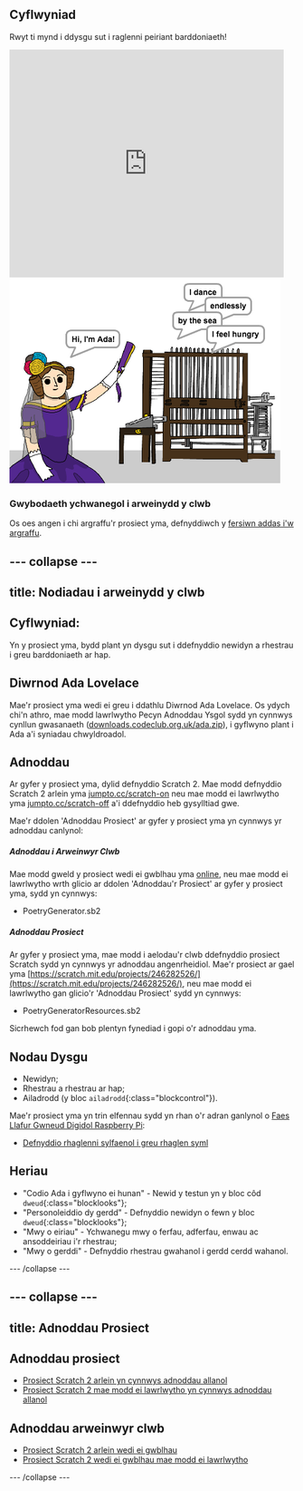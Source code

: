 ## Cyflwyniad

Rwyt ti mynd i ddysgu sut i raglenni peiriant barddoniaeth!

<div class="scratch-preview">
  <iframe allowtransparency="true" width="485" height="402" src="https://scratch.mit.edu/projects/embed/246281938/?autostart=false" frameborder="0"></iframe>
  <img src="images/poetry-final.png">
</div>

### Gwybodaeth ychwanegol i arweinydd y clwb

Os oes angen i chi argraffu'r prosiect yma, defnyddiwch y [fersiwn addas i'w argraffu](https://projects.raspberrypi.org/cy-GB/projects/poetry-generator/print).


--- collapse ---
---
title: Nodiadau i arweinydd y clwb
---


## Cyflwyniad:
Yn y prosiect yma, bydd plant yn dysgu sut i ddefnyddio newidyn a rhestrau i greu barddoniaeth ar hap.

## Diwrnod Ada Lovelace
Mae'r prosiect yma wedi ei greu i ddathlu Diwrnod Ada Lovelace. Os ydych chi'n  athro, mae modd lawrlwytho Pecyn Adnoddau Ysgol sydd yn cynnwys cynllun gwasanaeth ([downloads.codeclub.org.uk/ada.zip](http://downloads.codeclub.org.uk/ada.zip)), i gyflwyno plant i Ada a'i syniadau chwyldroadol. 

## Adnoddau
Ar gyfer y prosiect yma, dylid defnyddio Scratch 2.  Mae modd defnyddio Scratch 2 arlein yma [jumpto.cc/scratch-on](http://jumpto.cc/scratch-on) neu mae modd ei lawrlwytho yma [jumpto.cc/scratch-off](http://jumpto.cc/scratch-off) a'i ddefnyddio heb gysylltiad gwe.

Mae'r ddolen 'Adnoddau Prosiect' ar gyfer y prosiect yma yn cynnwys yr adnoddau canlynol:

##### Adnoddau i Arweinwyr Clwb

Mae modd gweld y prosiect wedi ei gwblhau yma <a href="http://scratch.mit.edu/projects/246281938/#editor">online</a>, neu mae modd ei lawrlwytho wrth glicio ar ddolen 'Adnoddau'r Prosiect' ar gyfer y prosiect yma, sydd yn cynnwys:

+ PoetryGenerator.sb2

##### Adnoddau Prosiect

Ar gyfer y prosiect yma, mae modd i aelodau'r clwb ddefnyddio prosiect Scratch sydd yn cynnwys yr adnoddau angenrheidiol. Mae'r prosiect ar gael yma [https://scratch.mit.edu/projects/246282526/](https://scratch.mit.edu/projects/246282526/), neu mae modd ei lawrlwytho gan glicio'r 'Adnoddau Prosiect' sydd yn cynnwys:

+ PoetryGeneratorResources.sb2

Sicrhewch fod gan bob plentyn fynediad i gopi o'r adnoddau yma.

## Nodau Dysgu
+ Newidyn;
+ Rhestrau a rhestrau ar hap; 
+ Ailadrodd (y bloc `ailadrodd`{:class="blockcontrol"}).

Mae'r prosiect yma yn trin elfennau sydd yn rhan o'r adran ganlynol o [Faes Llafur Gwneud Digidol Raspberry Pi](http://rpf.io/curriculum):

+ [Defnyddio rhaglenni sylfaenol i greu rhaglen syml](https://www.raspberrypi.org/curriculum/programming/creator)

## Heriau
+ "Codio Ada i gyflwyno ei hunan" - Newid y testun yn y bloc côd `dweud`{:class="blocklooks"};
+ "Personoleiddio dy gerdd" - Defnyddio newidyn o fewn y bloc `dweud`{:class="blocklooks"};
+ "Mwy o eiriau" - Ychwanegu mwy o ferfau, adferfau, enwau ac ansoddeiriau i'r rhestrau;
+ "Mwy o gerddi" - Defnyddio rhestrau gwahanol i gerdd cerdd wahanol.


--- /collapse ---


--- collapse ---
---
title: Adnoddau Prosiect
---
## Adnoddau prosiect
* [Prosiect Scratch 2 arlein yn cynnwys adnoddau allanol](https://scratch.mit.edu/projects/246282526/)
* [Prosiect Scratch 2 mae modd ei lawrlwytho yn cynnwys adnoddau allanol](resources/PoetryGeneratorResources.sb2)

## Adnoddau arweinwyr clwb
* [Prosiect Scratch 2 arlein wedi ei gwblhau](https://scratch.mit.edu/projects/246281938/)
* [Prosiect Scratch 2 wedi ei gwblhau mae modd ei lawrlwytho](resources/PoetryGenerator.sb2)

--- /collapse ---